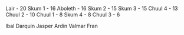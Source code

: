 Lair - 20
Skum 1 - 16
Aboleth - 16
Skum 2 - 15
Skum 3 - 15
Chuul 4 - 13
Chuul 2 - 10
Chuul 1 - 8
Skum 4 - 8
Chuul 3 - 6



Ibal 
Darquin 
Jasper 
Ardin 
Valmar 
Fran 
